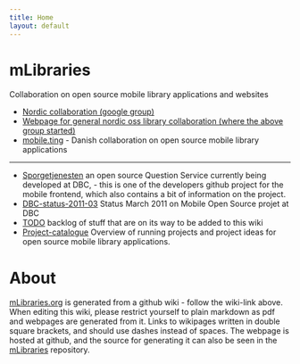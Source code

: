 ```yaml
---
title: Home
layout: default
---
```

# mLibraries

Collaboration on open source mobile library applications and websites

- [Nordic collaboration (google group)](http://groups.google.com/group/library-mobile-app-nordic-collaboration)
- [Webpage for general nordic oss library collaboration (where the above group started)](http://nordiclabs.org/)
- [mobile.ting](http://ting.dk/groups/mobileting) - Danish collaboration on open source mobile library applications

--------

- [Sporgetjenesten](http://github.com/rasmuserik/dbc-sporgetjeneste-mobil/) an open source Question Service currently being developed at DBC, - this is one of the developers github project for the mobile frontend, which also contains a bit of information on the project.
- [DBC-status-2011-03](http://mLibraries.org/DBC-status-2011-03) Status March 2011 on Mobile Open Source projet at DBC
- [TODO](http://mLibraries.org/TODO) backlog of stuff that are on its way to be added to this wiki
- [Project-catalogue](http://mLibraries.org/Project-catalogue) Overview of running projects and project ideas for open source mobile library applications.

# About

[mLibraries.org](http://mLibraries.org/) is generated from a github wiki - follow the wiki-link above.
When editing this wiki, please restrict yourself to plain markdown as pdf and webpages are generated from it. Links to wikipages written in double square brackets, and should use dashes instead of spaces.
The webpage is hosted at github, and the source for generating it can also be seen in the [mLibraries](http://github.com/rasmuserik/mLibraries) repository.
